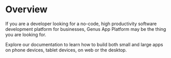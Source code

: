 # Overview

If you are a developer looking for a no-code, high productivity software development platform for businesses, Genus App Platform may be the thing you are looking for.

Explore our documentation to learn how to build both small and large apps on phone devices, tablet devices, on web or the desktop.